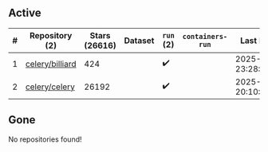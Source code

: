 ## Active
| # | Repository (2) | Stars (26616) | Dataset | `run` (2) | `containers-run` | Last Modified |
| --- | --- | --- | --- | --- | --- | --- |
| 1 | [celery/billiard](https://github.com/celery/billiard) | 424 |  | :heavy_check_mark: |  | 2025-04-07 23:28:19+00:00 |
| 2 | [celery/celery](https://github.com/celery/celery) | 26192 |  | :heavy_check_mark: |  | 2025-04-25 20:10:41+00:00 |

## Gone
No repositories found!
